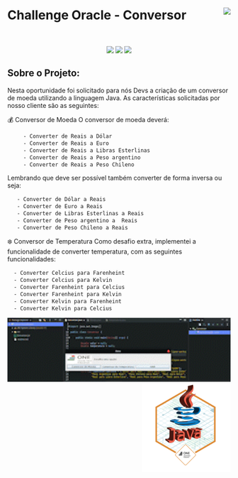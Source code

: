 # Challenge Oracle - Conversor  <img align="right" src="https://cursos.alura.com.br/assets/images/certificates/new/logo/oracle-one-logo.png"><br><br>

<p align="center">
  <img src="https://img.shields.io/static/v1?label=JAVA&message=1.8&color=blue&style=for-the-badge"/>
  <img src="http://img.shields.io/static/v1?label=Oracle&message=ONE&color=blue&style=for-the-badge"/>
  <img src="http://img.shields.io/static/v1?label=STATUS&message=FINALIZADO&color=blue&style=for-the-badge"/>
</p>

## Sobre o Projeto:
Nesta oportunidade foi solicitado para nós Devs a criação de um conversor de moeda utilizando a linguagem Java. As características solicitadas por nosso cliente são as seguintes:

:moneybag: Conversor de Moeda
    O conversor de moeda deverá:

         - Converter de Reais a Dólar
         - Converter de Reais a Euro
         - Converter de Reais a Libras Esterlinas
         - Converter de Reais a Peso argentino
         - Converter de Reais a Peso Chileno

Lembrando que deve ser possível também converter de forma inversa ou seja:

       - Converter de Dólar a Reais
       - Converter de Euro a Reais
       - Converter de Libras Esterlinas a Reais
       - Converter de Peso argentino a  Reais
       - Converter de Peso Chileno a Reais

:snowflake: Conversor de Temperatura
Como desafio extra, implementei a funcionalidade de converter temperatura, com as seguintes funcionalidades:


      - Converter Celcius para Farenheint
      - Converter Celcius para Kelvin
      - Converter Farenheint para Celcius
      - Converter Farenheint para Kelvin
      - Converter Kelvin para Farenheint
      - Converter Kelvin para Celcius


<img src="https://raw.githubusercontent.com/juancassiano/Challenge-Oracle-Conversor/main/src/assets/apresentacao.gif" width=800>


<img align="right" src="https://raw.githubusercontent.com/juancassiano/Challenge-Oracle-Conversor/main/src/assets/java_badge.png" width=200>